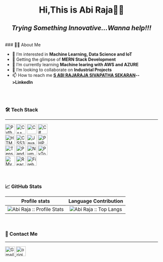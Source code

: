 <h1 align="center">Hi,This is Abi Raja🤗‍♂️</h1>

<h2 align='center'>
  <i>Trying Something Innovative...Wanna help!!!</i>
</h2>
<br>
<div align="center>
     <img src="https://giphy.com/gifs/webdesign-webtasrimi-gitialmarketing-dWesBcTLavkZuG35MI?utm_source=media-link&utm_medium=landing&utm_campaign=Media%20Links&utm_term=" width = 300 breadth = 600>       
<div>
### 🧑‍💻 About Me

- 👋 I’m interested in **Machine Learning, Data Science and IoT**
- 👀 Getting the glimpse of **MERN Stack Development**
- 🌱 I’m currently learning **Machine learing with AWS and AZURE** 
- 💞️ I’m looking to collaborate on **Industrial Projects**
- 📫 How to reach me **<a id="profile-url" href="www.linkedin.com/in/abirajarajasivapathasekaran63a2921b7">S ABI RAJARAJA SIVAPATHA SEKARAN</a>-->LinkedIn**

<!---
AbiRaja-tech/AbiRaja-tech is a ✨ special ✨ repository because its `README.md` (this file) appears on your GitHub profile.
You can click the Preview link to take a look at your changes.
--->

<br>

<br>

### 🛠  Tech Stack

  ---
<p>
  <img alt="Python" height="32" src="https://img.shields.io/badge/Python-3776AB?style=for-the-badge&logo=python&logoColor=white"/>
  <img alt="C++" height="32" src="https://img.shields.io/badge/C%2B%2B-00599C?style=for-the-badge&logo=c%2B%2B&logoColor=white"/>
   <img alt="C" height="32" src="https://img.shields.io/badge/c-%2300599C.svg?&style=for-the-badge&logo=c&logoColor=white"/>
   <img alt="C#" height="32" src="https://img.shields.io/badge/C%23-239120?style=for-the-badge&logo=c-sharp&logoColor=white"/>

  <br>
  <img alt="HTML5" height="32" src="https://img.shields.io/badge/html5-%23E34F26.svg?&style=for-the-badge&logo=html5&logoColor=white"/>
  <img alt="CSS3" height="32" src="https://img.shields.io/badge/css3-%231572B6.svg?&style=for-the-badge&logo=css3&logoColor=white"/>
  <img alt="JavaScript" height="32" src="https://img.shields.io/badge/javascript-F7DF1E?style=for-the-badge&logo=javascript&logoColor=black"/>
  <img alt="PHP" height="32" src="https://img.shields.io/badge/PHP-777BB4?style=for-the-badge&logo=php&logoColor=white"/>
  <br>

   <img alt="Tensorflow" height="32" src="https://img.shields.io/badge/TensorFlow-FF6F00?style=for-the-badge&logo=TensorFlow&logoColor=white"/>
   <img alt="Pandas" height="32" src="https://img.shields.io/badge/Pandas-2C2D72?style=for-the-badge&logo=pandas&logoColor=white"/>
   <img alt="Numpy" height="32" src="https://img.shields.io/badge/Numpy-777BB4?style=for-the-badge&logo=numpy&logoColor=white"/>
   <img alt="PyTorch" height="32" src="https://img.shields.io/badge/PyTorch-EE4C2C?style=for-the-badge&logo=PyTorch&logoColor=white"/>
   
  <br>
  <img alt="MySQL" height="32" src="https://img.shields.io/badge/MySQL-00000F?style=for-the-badge&logo=mysql&logoColor=white"/>
  <img alt="React" height="32" src="https://img.shields.io/badge/React-20232A?style=for-the-badge&logo=react&logoColor=61DAFB"/>
  <img alt="Firebase" height="32" src="https://img.shields.io/badge/firebase-ffca28?style=for-the-badge&logo=firebase&logoColor=black"/>

</p>
<!--<code><img height="40" width="40" src="https://raw.githubusercontent.com/github/explore/80688e429a7d4ef2fca1e82350fe8e3517d3494d/topics/python/python.png"></code>&nbsp;
<code><img height="40" width="40" src="https://www.naveedashfaq.me/img/c++.png"></code>&nbsp;
<code><img height="40" width="40" src="https://cdn.iconscout.com/icon/free/png-512/c-programming-569564.png"></code>&nbsp;
<code><img height="40" width="40" src="https://github.com/devicons/devicon/blob/master/icons/java/java-original.svg"></code>&nbsp;
<code><img height="40" width="40" src="https://www.flaticon.com/svg/static/icons/svg/1216/1216733.svg"></code>&nbsp;
<code><img height="40" width="40" src="https://cdn.iconscout.com/icon/free/png-256/css-131-722685.png"></code>&nbsp;
<code><img height="40" width="40" src="https://raw.githubusercontent.com/github/explore/80688e429a7d4ef2fca1e82350fe8e3517d3494d/topics/javascript/javascript.png"></code>&nbsp;
<code><img height="40" width="40" src="https://raw.githubusercontent.com/github/explore/80688e429a7d4ef2fca1e82350fe8e3517d3494d/topics/typescript/typescript.png"></code>&nbsp;
<code><img height="40" width="40" src="https://github.com/devicons/devicon/blob/master/icons/react/react-original.svg"></code>&nbsp;
<code><img height="40" width="40" src="https://github.com/devicons/devicon/blob/master/icons/redux/redux-original.svg"></code>&nbsp;
<code><img height="40" width="40" src="https://github.com/devicons/devicon/blob/master/icons/babel/babel-original.svg"></code>&nbsp;
<code><img height="40" width="40" src="https://github.com/devicons/devicon/blob/master/icons/nodejs/nodejs-original.svg"></code>&nbsp;
<code><img height="40" width="40" src="https://github.com/originalsidd/profile/blob/main/expressjs-iconsvg%20(7).svg"></code>&nbsp;
<code><img height="40" width="40" src="https://github.com/bookshelf/assets/blob/master/knex/knex-icon.svg"></code>&nbsp;
<code><img height="40" width="40" src="https://github.com/devicons/devicon/blob/master/icons/django/django-original.svg"></code>&nbsp;
<code><img height="40" width="40" src="https://github.com/devicons/devicon/blob/master/icons/postgresql/postgresql-original.svg"></code>&nbsp;
<code><img height="40" width="40" src="https://github.com/devicons/devicon/blob/master/icons/mysql/mysql-original.svg"></code>&nbsp;
<code><img height="40" width="40" src="https://github.com/devicons/devicon/blob/master/icons/heroku/heroku-original.svg"></code>&nbsp;
<code><img height="40" width="40" src="https://github.com/devicons/devicon/blob/master/icons/amazonwebservices/amazonwebservices-original.svg"></code>&nbsp;
<code><img height="40" width="40" src="https://raw.githubusercontent.com/github/explore/80688e429a7d4ef2fca1e82350fe8e3517d3494d/topics/bootstrap/bootstrap.png"></code>&nbsp;
<code><img height="40" width="40" src="https://upload.wikimedia.org/wikipedia/commons/thumb/3/3f/Git_icon.svg/1024px-Git_icon.svg.png"></code>&nbsp;
<code><img height="40" width="40" src="https://github.com/devicons/devicon/blob/master/icons/npm/npm-original-wordmark.svg"></code>&nbsp;-->

<br>

### 📈 GitHub Stats
 Profile stats              |  Language Contribution
:-------------------------:|:-------------------------:
![Abi Raja :: Profile Stats](https://github-readme-stats.vercel.app/api?username=AbiRaja-tech&show_icons=true&hide_border=true&theme=dark&count_private=true) | ![Abi Raja :: Top Langs](https://github-readme-stats.vercel.app/api/top-langs/?username=AbiRaja-tech&layout=compact&theme=react&hide_border=true)

<!-- ![Abi Raja's Contribution Stats](https://github-contribution-stats.vercel.app/api/?username=AbiRaja-tech) -->

<br>

### 💬 Contact Me

  ---
  
<p align="left">
  <a href="mailto: arrssekaran@gmail.com"><img height="32" alt="Gmail" src="https://img.shields.io/badge/Gmail-D14836?style=for-the-badge&logo=gmail&logoColor=white" />
  </a>
  <a href="www.linkedin.com/in/abirajarajasivapathasekaran63a2921b7"><img height="32" src="https://img.shields.io/badge/LinkedIn-0077B5?style=for-the-badge&logo=linkedin&logoColor=white" alt="originalsidd"></a>  
</p>

